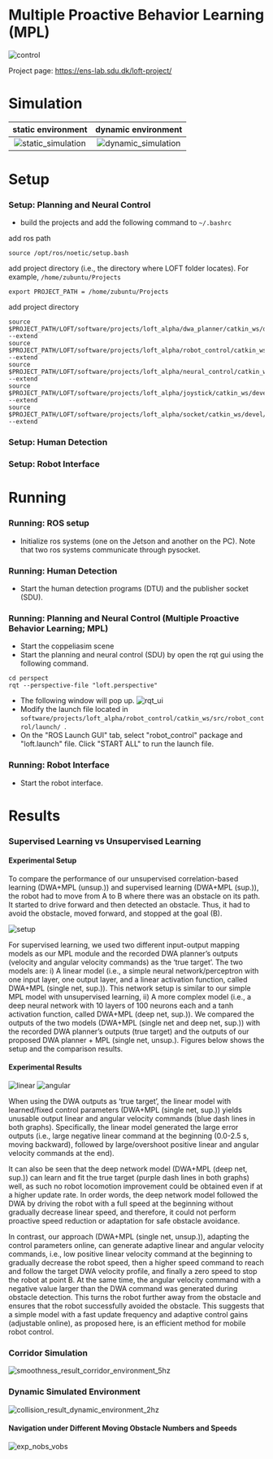 # Multiple Proactive Behavior Learning (MPL)

![control](picture/control.png)

Project page: https://ens-lab.sdu.dk/loft-project/

# Simulation

static environment            |  dynamic environment
:-------------------------:|:-------------------------:
![static_simulation](picture/static_simulation.gif) |   ![dynamic_simulation](picture/dynamic_simulation.gif) 



# Setup

### Setup: Planning and Neural Control
- build the projects and add the following command to ``` ~/.bashrc ```

add ros path
```
source /opt/ros/noetic/setup.bash
```

add project directory (i.e., the directory where LOFT folder locates). For example, ``` /home/zubuntu/Projects ```
```
export PROJECT_PATH = /home/zubuntu/Projects
```

add project directory
```
source $PROJECT_PATH/LOFT/software/projects/loft_alpha/dwa_planner/catkin_ws/devel/setup.bash --extend
source $PROJECT_PATH/LOFT/software/projects/loft_alpha/robot_control/catkin_ws/devel/setup.bash --extend
source $PROJECT_PATH/LOFT/software/projects/loft_alpha/neural_control/catkin_ws/devel/setup.bash --extend
source $PROJECT_PATH/LOFT/software/projects/loft_alpha/joystick/catkin_ws/devel/setup.bash --extend
source $PROJECT_PATH/LOFT/software/projects/loft_alpha/socket/catkin_ws/devel/setup.bash --extend
```

### Setup: Human Detection

### Setup: Robot Interface

# Running

### Running: ROS setup
- Initialize ros systems (one on the Jetson and another on the PC). Note that two ros systems communicate through pysocket.

### Running: Human Detection
- Start the human detection programs (DTU) and the publisher socket (SDU).

### Running: Planning and Neural Control (Multiple Proactive Behavior Learning; MPL)

- Start the coppeliasim scene
- Start the planning and neural control (SDU) by open the rqt gui using the following command.
```
cd perspect
rqt --perspective-file "loft.perspective"
```
- The following window will pop up.
![rqt_ui](picture/rqt_ui.png)
- Modify the launch file located in ```software/projects/loft_alpha/robot_control/catkin_ws/src/robot_control/launch/ ```.
- On the "ROS Launch GUI" tab, select "robot_control" package and "loft.launch" file. Click "START ALL" to run the launch file.


### Running: Robot Interface
- Start the robot interface.


# Results

### Supervised Learning vs Unsupervised Learning 

#### Experimental Setup
To compare the performance of our unsupervised correlation-based learning (DWA+MPL (unsup.)) and supervised learning (DWA+MPL (sup.)), the robot had to move from A to B where there was an obstacle on its path. It started to drive forward and then detected an obstacle. Thus, it had to avoid the obstacle, moved forward, and stopped at the goal (B).  

![setup](picture/fitexp_setup.PNG)

For supervised learning, we used two different input-output mapping models as our MPL module and the recorded DWA planner’s outputs (velocity and angular velocity commands) as the ‘true target’. The two models are:
i)	A linear model (i.e., a simple neural network/perceptron with one input layer, one output layer, and a linear activation function, called DWA+MPL (single net, sup.)). This network setup is similar to our simple MPL model with unsupervised learning,
ii)	A more complex model (i.e., a deep neural network with 10 layers of 100 neurons each and a tanh activation function, called DWA+MPL (deep net, sup.)). 
We compared the outputs of the two models (DWA+MPL (single net and deep net, sup.)) with the recorded DWA planner’s outputs (true target) and the outputs of our proposed DWA planner + MPL (single net, unsup.). Figures below shows the setup and the comparison results. 

#### Experimental Results

![linear](picture/fitexp_linear.PNG)
![angular](picture/fitexp_angular.PNG)

When using the DWA outputs as ‘true target’, the linear model with learned/fixed control parameters (DWA+MPL (single net, sup.)) yields unusable output linear and angular velocity commands (blue dash lines in both graphs). Specifically, the linear model generated the large error outputs (i.e., large negative linear command at the beginning (0.0-2.5 s, moving backward), followed by large/overshoot positive linear and angular velocity commands at the end). 

It can also be seen that the deep network model (DWA+MPL (deep net, sup.)) can learn and fit the true target (purple dash lines in both graphs) well, as such no robot locomotion improvement could be obtained even if at a higher update rate. In order words, the deep network model followed the DWA by driving the robot with a full speed at the beginning without gradually decrease linear speed, and therefore, it could not perform proactive speed reduction or adaptation for safe obstacle avoidance. 

In contrast, our approach (DWA+MPL (single net, unsup.)), adapting the control parameters online, can generate adaptive linear and angular velocity commands, i.e., low positive linear velocity command at the beginning to gradually decrease the robot speed, then a higher speed command to reach and follow the target DWA velocity profile, and finally a zero speed to stop the robot at point B. At the same time, the angular velocity command with a negative value larger than the DWA command was generated during obstacle detection. This turns the robot further away from the obstacle and ensures that the robot successfully avoided the obstacle. This suggests that a simple model with a fast update frequency and adaptive control gains (adjustable online), as proposed here, is an efficient method for mobile robot control.


### Corridor Simulation

![smoothness_result_corridor_environment_5hz](picture/smoothness_result_corridor_environment_5hz.png)


### Dynamic Simulated Environment


![collision_result_dynamic_environment_2hz](picture/collision_result_dynamic_environment_2hz.png)


#### Navigation under Different Moving Obstacle Numbers and Speeds

![exp_nobs_vobs](picture/exp_nobs_vobs.PNG)
